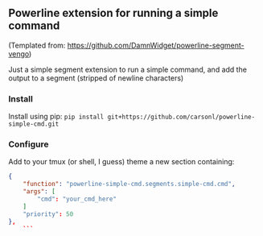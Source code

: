 ## Powerline extension for running a simple command

(Templated from: https://github.com/DamnWidget/powerline-segment-vengo)

Just a simple segment extension to run a simple command,
and add the output to a segment (stripped of newline characters)

### Install
Install using pip:
`pip install git+https://github.com/carsonl/powerline-simple-cmd.git`

### Configure

Add to your tmux (or shell, I guess) theme a new section containing:

```json
{
    "function": "powerline-simple-cmd.segments.simple-cmd.cmd",
	"args": [
	    "cmd": "your_cmd_here"
	]
	"priority": 50
},
    ```
